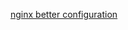 [nginx better configuration](https://www.nginx.com/resources/wiki/start/topics/tutorials/config_pitfalls/#taxing-rewrites)